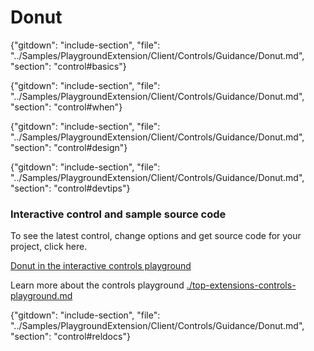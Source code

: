 ﻿# Donut

{"gitdown": "include-section", "file": "../Samples/PlaygroundExtension/Client/Controls/Guidance/Donut.md", "section": "control#basics"}

<!-- TODO get an IMAGE to embed here -->

<!-- TODO get an SAMPLE CODE to embed here -->

{"gitdown": "include-section", "file": "../Samples/PlaygroundExtension/Client/Controls/Guidance/Donut.md", "section": "control#when"}

{"gitdown": "include-section", "file": "../Samples/PlaygroundExtension/Client/Controls/Guidance/Donut.md", "section": "control#design"}

{"gitdown": "include-section", "file": "../Samples/PlaygroundExtension/Client/Controls/Guidance/Donut.md", "section": "control#devtips"}

### Interactive control and sample source code
To see the latest control, change options and get source code for your project, click here.

<a href="https://ms.portal.azure.com/?Microsoft_Azure_Playground=true#blade/Microsoft_Azure_Playground/ControlsIndexBlade/DonutPlayground" target="_blank">Donut in the interactive controls playground</a>

Learn more about the controls playground [./top-extensions-controls-playground.md](./top-extensions-controls-playground.md)


{"gitdown": "include-section", "file": "../Samples/PlaygroundExtension/Client/Controls/Guidance/Donut.md", "section": "control#reldocs"}
